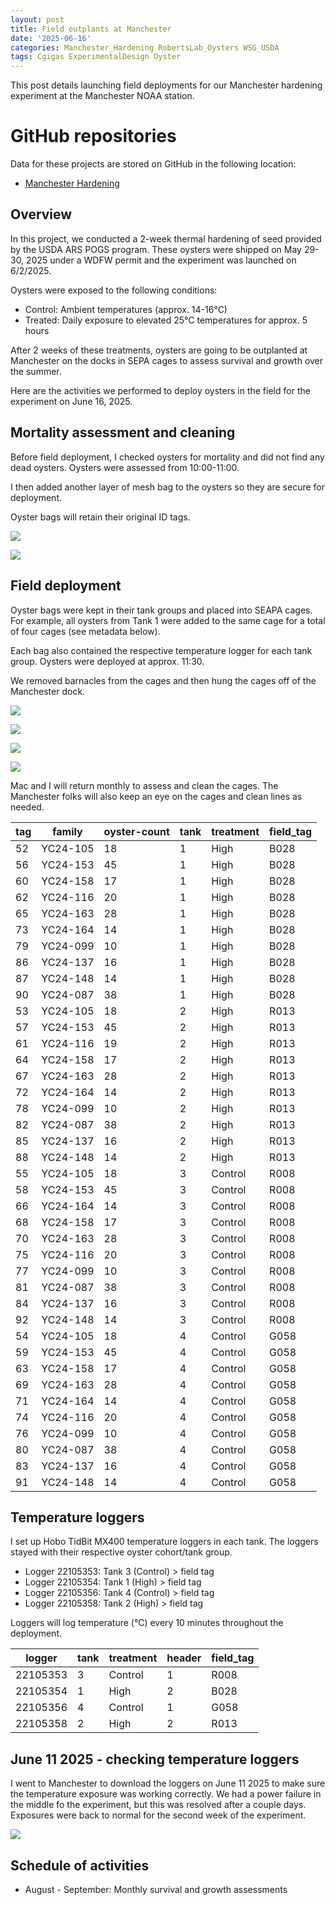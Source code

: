 ```yaml
---
layout: post
title: Field outplants at Manchester 
date: '2025-06-16'
categories: Manchester_Hardening RobertsLab_Oysters WSG_USDA
tags: Cgigas ExperimentalDesign Oyster
---
```


This post details launching field deployments for our Manchester hardening experiment at the Manchester NOAA station.  

# GitHub repositories  

Data for these projects are stored on GitHub in the following location:  

- [Manchester Hardening](https://github.com/RobertsLab/manchester-hardening)

## Overview 

In this project, we conducted a 2-week thermal hardening of seed provided by the USDA ARS POGS program. These oysters were shipped on May 29-30, 2025 under a WDFW permit and the experiment was launched on 6/2/2025.     

Oysters were exposed to the following conditions:  

- Control: Ambient temperatures (approx. 14-16°C)
- Treated: Daily exposure to elevated 25°C temperatures for approx. 5 hours

After 2 weeks of these treatments, oysters are going to be outplanted at Manchester on the docks in SEPA cages to assess survival and growth over the summer.  

Here are the activities we performed to deploy oysters in the field for the experiment on June 16, 2025.  

## Mortality assessment and cleaning  

Before field deployment, I checked oysters for mortality and did not find any dead oysters. Oysters were assessed from 10:00-11:00.    

I then added another layer of mesh bag to the oysters so they are secure for deployment.  

Oyster bags will retain their original ID tags.  

![](https://github.com/AHuffmyer/ASH_Putnam_Lab_Notebook/blob/master/images/NotebookImages/oysters/wsg_usda/20250616/pic1.jpeg?raw=true)

![](https://github.com/AHuffmyer/ASH_Putnam_Lab_Notebook/blob/master/images/NotebookImages/oysters/wsg_usda/20250616/pic2.jpeg?raw=true)

## Field deployment  

Oyster bags were kept in their tank groups and placed into SEAPA cages. For example, all oysters from Tank 1 were added to the same cage for a total of four cages (see metadata below).  

Each bag also contained the respective temperature logger for each tank group. Oysters were deployed at approx. 11:30.   

We removed barnacles from the cages and then hung the cages off of the Manchester dock.  

![](https://github.com/AHuffmyer/ASH_Putnam_Lab_Notebook/blob/master/images/NotebookImages/oysters/wsg_usda/20250616/pic3.jpeg?raw=true)

![](https://github.com/AHuffmyer/ASH_Putnam_Lab_Notebook/blob/master/images/NotebookImages/oysters/wsg_usda/20250616/pic4.jpeg?raw=true)

![](https://github.com/AHuffmyer/ASH_Putnam_Lab_Notebook/blob/master/images/NotebookImages/oysters/wsg_usda/20250616/pic5.jpeg?raw=true)

![](https://github.com/AHuffmyer/ASH_Putnam_Lab_Notebook/blob/master/images/NotebookImages/oysters/wsg_usda/20250616/pic6.jpeg?raw=true)

Mac and I will return monthly to assess and clean the cages. The Manchester folks will also keep an eye on the cages and clean lines as needed.  

| tag | family   | oyster-count | tank | treatment | field_tag |
|-----|----------|--------------|------|-----------|-----------|
| 52  | YC24-105 | 18           | 1    | High      | B028      |
| 56  | YC24-153 | 45           | 1    | High      | B028      |
| 60  | YC24-158 | 17           | 1    | High      | B028      |
| 62  | YC24-116 | 20           | 1    | High      | B028      |
| 65  | YC24-163 | 28           | 1    | High      | B028      |
| 73  | YC24-164 | 14           | 1    | High      | B028      |
| 79  | YC24-099 | 10           | 1    | High      | B028      |
| 86  | YC24-137 | 16           | 1    | High      | B028      |
| 87  | YC24-148 | 14           | 1    | High      | B028      |
| 90  | YC24-087 | 38           | 1    | High      | B028      |
| 53  | YC24-105 | 18           | 2    | High      | R013      |
| 57  | YC24-153 | 45           | 2    | High      | R013      |
| 61  | YC24-116 | 19           | 2    | High      | R013      |
| 64  | YC24-158 | 17           | 2    | High      | R013      |
| 67  | YC24-163 | 28           | 2    | High      | R013      |
| 72  | YC24-164 | 14           | 2    | High      | R013      |
| 78  | YC24-099 | 10           | 2    | High      | R013      |
| 82  | YC24-087 | 38           | 2    | High      | R013      |
| 85  | YC24-137 | 16           | 2    | High      | R013      |
| 88  | YC24-148 | 14           | 2    | High      | R013      |
| 55  | YC24-105 | 18           | 3    | Control   | R008      |
| 58  | YC24-153 | 45           | 3    | Control   | R008      |
| 66  | YC24-164 | 14           | 3    | Control   | R008      |
| 68  | YC24-158 | 17           | 3    | Control   | R008      |
| 70  | YC24-163 | 28           | 3    | Control   | R008      |
| 75  | YC24-116 | 20           | 3    | Control   | R008      |
| 77  | YC24-099 | 10           | 3    | Control   | R008      |
| 81  | YC24-087 | 38           | 3    | Control   | R008      |
| 84  | YC24-137 | 16           | 3    | Control   | R008      |
| 92  | YC24-148 | 14           | 3    | Control   | R008      |
| 54  | YC24-105 | 18           | 4    | Control   | G058      |
| 59  | YC24-153 | 45           | 4    | Control   | G058      |
| 63  | YC24-158 | 17           | 4    | Control   | G058      |
| 69  | YC24-163 | 28           | 4    | Control   | G058      |
| 71  | YC24-164 | 14           | 4    | Control   | G058      |
| 74  | YC24-116 | 20           | 4    | Control   | G058      |
| 76  | YC24-099 | 10           | 4    | Control   | G058      |
| 80  | YC24-087 | 38           | 4    | Control   | G058      |
| 83  | YC24-137 | 16           | 4    | Control   | G058      |
| 91  | YC24-148 | 14           | 4    | Control   | G058      |

## Temperature loggers 

I set up Hobo TidBit MX400 temperature loggers in each tank. The loggers stayed with their respective oyster cohort/tank group.    

- Logger 22105353: Tank 3 (Control) > field tag 
- Logger 22105354: Tank 1 (High) > field tag 
- Logger 22105356: Tank 4 (Control) > field tag
- Logger 22105358: Tank 2 (High) > field tag

Loggers will log temperature (°C) every 10 minutes throughout the deployment.  

| logger   | tank | treatment | header | field_tag |
|----------|------|-----------|--------|-----------|
| 22105353 | 3    | Control   | 1      | R008      |
| 22105354 | 1    | High      | 2      | B028      |
| 22105356 | 4    | Control   | 1      | G058      |
| 22105358 | 2    | High      | 2      | R013      |

## June 11 2025 - checking temperature loggers 

I went to Manchester to download the loggers on June 11 2025 to make sure the temperature exposure was working correctly. We had a power failure in the middle fo the experiment, but this was resolved after a couple days. Exposures were back to normal for the second week of the experiment.   

![](https://github.com/AHuffmyer/ASH_Putnam_Lab_Notebook/blob/master/images/NotebookImages/oysters/wsg_usda/20250616/Manchester_loggers.png?raw=true)

## Schedule of activities 

- August - September: Monthly survival and growth assessments 